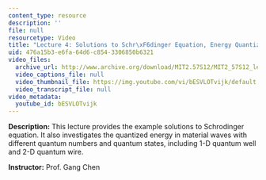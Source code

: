```yaml
---
content_type: resource
description: ''
file: null
resourcetype: Video
title: "Lecture 4: Solutions to Schr\xF6dinger Equation, Energy Quantization"
uid: 476a15b3-e6fa-64d6-c854-3306850b6321
video_files:
  archive_url: http://www.archive.org/download/MIT2.57S12/MIT2_57S12_lec04_300k.mp4
  video_captions_file: null
  video_thumbnail_file: https://img.youtube.com/vi/bESVLOTvijk/default.jpg
  video_transcript_file: null
video_metadata:
  youtube_id: bESVLOTvijk
---
```


**Description:** This lecture provides the example solutions to Schrodinger equation. It also investigates the quantized energy in material waves with different quantum numbers and quantum states, including 1-D quantum well and 2-D quantum wire.

**Instructor:** Prof. Gang Chen